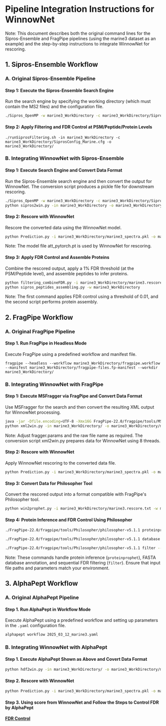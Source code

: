 # Pipeline Integration Instructions for WinnowNet
Note: This document describes both the original command lines for the Sipros-Ensemble and FragPipe pipelines (using the marine3 dataset as an example) and the step-by-step instructions to integrate WinnowNet for rescoring.
## 1. Sipros-Ensemble Workflow
### A. Original Sipros-Ensemble Pipeline
#### Step 1: Execute the Sipros-Ensemble Search Engine
Run the search engine by specifying the working directory (which must contain the MS2 files) and the configuration file.
```bash
./Sipros_OpenMP -w marine3_WorkDirectory -c marine3_WorkDirectory/SiprosConfig_Marine.cfg -o marine3_WorkDirectory/
```
#### Step 2: Apply Filtering and FDR Control at PSM/Peptide/Protein Levels
```
./runSiprosFiltering.sh -in marine3_WorkDirectory -c marine3_WorkDirectory/SiprosConfig_Marine.cfg -o marine3_WorkDirectory/ 
```

### B. Integrating WinnowNet with Sipros-Ensemble
#### Step 1: Execute Search Engine and Convert Data Format
Run the Sipros-Ensemble search engine and then convert the output for WinnowNet. The conversion script produces a pickle file for downstream rescoring.
```bash
./Sipros_OpenMP -w marine3_WorkDirectory -c marine3_WorkDirectory/SiprosConfig_Marine.cfg -o marine3_WorkDirectory/ # Execute search engine (MS2 files required)
python sipros2win.py -in marine3_WorkDirectory -o marine3_WorkDirectory/marine3_spectra.pkl -t 8 # Convert output to pickle format; use 8 threads
```
#### Step 2: Rescore with WinnowNet
Rescore the converted data using the WinnowNet model.
```bash
python Prediction.py -i marine3_WorkDirectory/marine3_spectra.pkl -o marine3_WorkDirectory/marine3.rescore.txt -m att_pytorch.pt
```
Note: The model file att_pytorch.pt is used by WinnowNet for rescoring.

#### Step 3: Apply FDR Control and Assemble Proteins
Combine the rescored output, apply a 1% FDR threshold (at the PSM/Peptide level), and assemble peptides to infer proteins.
```bash
python filtering_combineFDR.py -i marine3_WorkDirectory/marine3.rescore.txt -f 0.01
python sipros_peptides_assembling.py -w marine3_WorkDirectory
```
Note: The first command applies FDR control using a threshold of 0.01, and the second script performs protein assembly.

## 2. FragPipe Workflow
### A. Original FragPipe Pipeline
#### Step 1. Run FragPipe in Headless Mode
Execute FragPipe using a predefined workflow and manifest file.
```
fragpipe --headless --workflow marine3_WorkDirectory/fragpipe.workflow --manifest marine3_WorkDirectory/fragpipe-files.fp-manifest --workdir marine3_WorkDirectory/
```
### B. Integrating WinnowNet with FragPipe
#### Step 1: Execute MSFragger via FragPipe and Convert Data Format
Use MSFragger for the search and then convert the resulting XML output for WinnowNet processing.
```bash
java -jar -Dfile.encoding=UTF-8 -Xmx16G FragPipe-22.0/fragpipe/tools/MSFragger-4.1/MSFragger-4.1.jar fragger.params marine3_WorkDirectory/OSU_D7_FASP_Elite_03172014_01.raw
python xml2win.py -in marine3_WorkDirectory/ -o marine3_WorkDirectory/marine3_spectra.pkl -t 8
```
Note: Adjust fragger.params and the raw file name as required. The conversion script xml2win.py prepares data for WinnowNet using 8 threads.
#### Step 2: Rescore with WinnowNet
Apply WinnowNet rescoring to the converted data file.
```bash
python Prediction.py -i marine3_WorkDirectory/marine3_spectra.pkl -o marine3_WorkDirectory/marine3.rescore.txt -m att_pytorch.pt
```
#### Step 3: Convert Data for Philosopher Tool
Convert the rescored output into a format compatible with FragPipe's Philosopher tool.
```bash
python win2prophet.py -i marine3_WorkDirectory/marine3.rescore.txt -w marine3_WorkDirectory/
```
#### Step 4: Protein Inference and FDR Control Using Philosopher
```bash
./FragPipe-22.0/fragpipe/tools/Philosopher/philosopher-v5.1.1 proteinprophet --maxppmdiff 2000000 --output combined marine3_WorkingDirectory/filelist_proteinprophet.txt

./FragPipe-22.0/fragpipe/tools/Philosopher/philosopher-v5.1.1 database --annotate marine3_WorkingDirectory/Marine_shuffled.fasta --prefix shuffled_

./FragPipe-22.0/fragpipe/tools/Philosopher/philosopher-v5.1.1 filter --sequential --prot 0.01 --tag rev_ --pepxml marine3_WorkingDirectory --protxml marine3_WorkingDirectory/combined.prot.xml --razor
```
Note: These commands handle protein inference (`proteinprophet`), FASTA database annotation, and sequential FDR filtering (`filter`). Ensure that input file paths and parameters match your environment.

## 3. AlphaPept Workflow
### A. Original AlphaPept Pipeline
#### Step 1. Run AlphaPept in Workflow Mode
Execute  AlphaPept using a predefined workflow and setting up parameters in the `.yaml` configuration file.
```bash
alphapept workflow 2025_03_12_marine3.yaml
```
### B. Integrating WinnowNet with AlphaPept
#### Step 1. Execute AlphaPept Shown as Above and Covert Data Format
```bash
python hdf2win.py -in marine3_WorkDirectory/ -o marine3_WorkDirectory/marine3_spectra.pkl -t 8
```
#### Step 2. Rescore with WinnowNet
```bash
python Prediction.py -i marine3_WorkDirectory/marine3_spectra.pkl -o marine3_WorkDirectory/marine3.rescore.txt -m att_pytorch.pt
```
#### Step 3. Using score from WinnowNet and Follow the Steps to Control FDR by AlphaPept
[**FDR Control**](https://github.com/MannLabs/alphapept/blob/master/nbs/06_score.ipynb)
